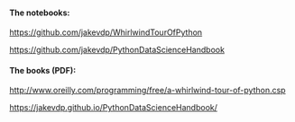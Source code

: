 #### The notebooks:  

https://github.com/jakevdp/WhirlwindTourOfPython

https://github.com/jakevdp/PythonDataScienceHandbook

#### The books (PDF):

http://www.oreilly.com/programming/free/a-whirlwind-tour-of-python.csp

https://jakevdp.github.io/PythonDataScienceHandbook/
